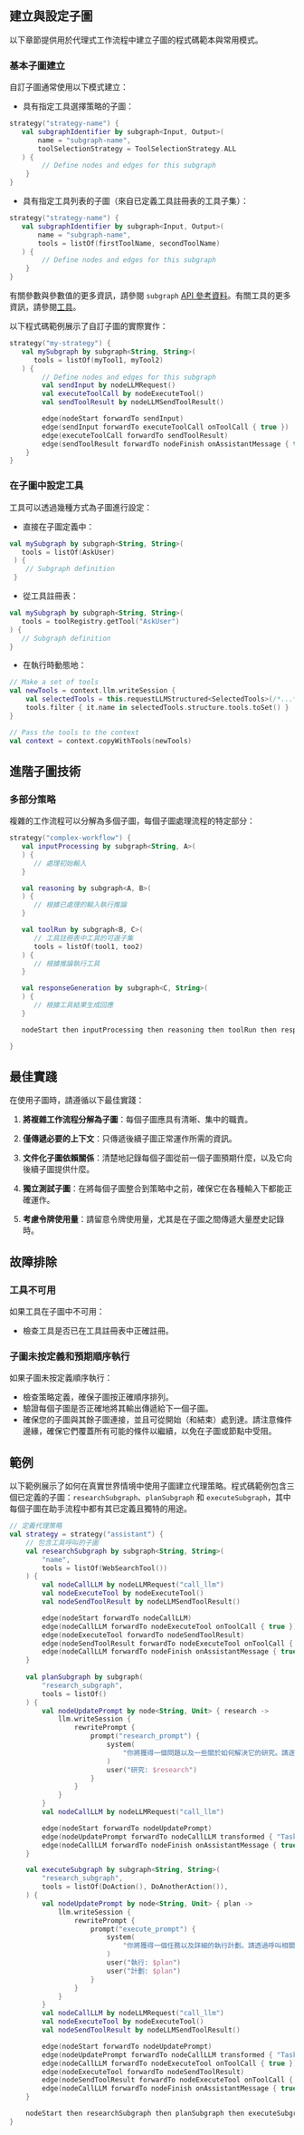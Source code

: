 ## 建立與設定子圖

以下章節提供用於代理式工作流程中建立子圖的程式碼範本與常用模式。

### 基本子圖建立

自訂子圖通常使用以下模式建立：

* 具有指定工具選擇策略的子圖：
```kotlin
strategy("strategy-name") {
   val subgraphIdentifier by subgraph<Input, Output>(
       name = "subgraph-name",
       toolSelectionStrategy = ToolSelectionStrategy.ALL
   ) {
        // Define nodes and edges for this subgraph
    }
}
```

* 具有指定工具列表的子圖（來自已定義工具註冊表的工具子集）：
```kotlin
strategy("strategy-name") {
   val subgraphIdentifier by subgraph<Input, Output>(
       name = "subgraph-name", 
       tools = listOf(firstToolName, secondToolName)
   ) {
        // Define nodes and edges for this subgraph
    }
}
```

有關參數與參數值的更多資訊，請參閱 `subgraph` [API 參考資料](https://api.koog.ai/agents/agents-core/ai.koog.agents.core.dsl.builder/-a-i-agent-subgraph-builder-base/subgraph.html)。有關工具的更多資訊，請參閱[工具](tools-overview.md)。

以下程式碼範例展示了自訂子圖的實際實作：

```kotlin
strategy("my-strategy") {
   val mySubgraph by subgraph<String, String>(
      tools = listOf(myTool1, myTool2)
   ) {
        // Define nodes and edges for this subgraph
        val sendInput by nodeLLMRequest()
        val executeToolCall by nodeExecuteTool()
        val sendToolResult by nodeLLMSendToolResult()

        edge(nodeStart forwardTo sendInput)
        edge(sendInput forwardTo executeToolCall onToolCall { true })
        edge(executeToolCall forwardTo sendToolResult)
        edge(sendToolResult forwardTo nodeFinish onAssistantMessage { true })
    }
}
```

### 在子圖中設定工具

工具可以透過幾種方式為子圖進行設定：

* 直接在子圖定義中：
```kotlin
val mySubgraph by subgraph<String, String>(
   tools = listOf(AskUser)
 ) {
    // Subgraph definition
 }
```

* 從工具註冊表：
```kotlin
val mySubgraph by subgraph<String, String>(
   tools = toolRegistry.getTool("AskUser")
) {
   // Subgraph definition
}
```

[//]: # (TODO: @maria.tigina to check whether this is possible)
* 在執行時動態地：
```kotlin
// Make a set of tools
val newTools = context.llm.writeSession {
    val selectedTools = this.requestLLMStructured<SelectedTools>(/*...*/)
    tools.filter { it.name in selectedTools.structure.tools.toSet() }
}

// Pass the tools to the context
val context = context.copyWithTools(newTools)
```

## 進階子圖技術

### 多部分策略

複雜的工作流程可以分解為多個子圖，每個子圖處理流程的特定部分：

```kotlin
strategy("complex-workflow") {
   val inputProcessing by subgraph<String, A>(
   ) {
      // 處理初始輸入
   }

   val reasoning by subgraph<A, B>(
   ) {
      // 根據已處理的輸入執行推論
   }

   val toolRun by subgraph<B, C>(
      // 工具註冊表中工具的可選子集
      tools = listOf(tool1, too2)
   ) {
      // 根據推論執行工具
   }

   val responseGeneration by subgraph<C, String>(
   ) {
      // 根據工具結果生成回應
   }

   nodeStart then inputProcessing then reasoning then toolRun then responseGeneration then nodeFinish

}
```

## 最佳實踐

在使用子圖時，請遵循以下最佳實踐：

1.  **將複雜工作流程分解為子圖**：每個子圖應具有清晰、集中的職責。

2.  **僅傳遞必要的上下文**：只傳遞後續子圖正常運作所需的資訊。

3.  **文件化子圖依賴關係**：清楚地記錄每個子圖從前一個子圖預期什麼，以及它向後續子圖提供什麼。

4.  **獨立測試子圖**：在將每個子圖整合到策略中之前，確保它在各種輸入下都能正確運作。

5.  **考慮令牌使用量**：請留意令牌使用量，尤其是在子圖之間傳遞大量歷史記錄時。

## 故障排除

### 工具不可用

如果工具在子圖中不可用：

- 檢查工具是否已在工具註冊表中正確註冊。

### 子圖未按定義和預期順序執行

如果子圖未按定義順序執行：

- 檢查策略定義，確保子圖按正確順序排列。
- 驗證每個子圖是否正確地將其輸出傳遞給下一個子圖。
- 確保您的子圖與其餘子圖連接，並且可從開始（和結束）處到達。請注意條件邊緣，確保它們覆蓋所有可能的條件以繼續，以免在子圖或節點中受阻。

## 範例

以下範例展示了如何在真實世界情境中使用子圖建立代理策略。程式碼範例包含三個已定義的子圖：`researchSubgraph`、`planSubgraph` 和 `executeSubgraph`，其中每個子圖在助手流程中都有其已定義且獨特的用途。

```kotlin
// 定義代理策略
val strategy = strategy("assistant") {
    // 包含工具呼叫的子圖
    val researchSubgraph by subgraph<String, String>(
        "name",
        tools = listOf(WebSearchTool())
    ) {
        val nodeCallLLM by nodeLLMRequest("call_llm")
        val nodeExecuteTool by nodeExecuteTool()
        val nodeSendToolResult by nodeLLMSendToolResult()

        edge(nodeStart forwardTo nodeCallLLM)
        edge(nodeCallLLM forwardTo nodeExecuteTool onToolCall { true })
        edge(nodeExecuteTool forwardTo nodeSendToolResult)
        edge(nodeSendToolResult forwardTo nodeExecuteTool onToolCall { true })
        edge(nodeCallLLM forwardTo nodeFinish onAssistantMessage { true })
    }
    
    val planSubgraph by subgraph(
        "research_subgraph",
        tools = listOf()
    ) {
        val nodeUpdatePrompt by node<String, Unit> { research ->
            llm.writeSession {
                rewritePrompt {
                    prompt("research_prompt") {
                        system(
                            "你將獲得一個問題以及一些關於如何解決它的研究。請逐步制定一個解決給定任務的計劃。"
                        )
                        user("研究: $research")
                    }
                }
            }
        }
        val nodeCallLLM by nodeLLMRequest("call_llm")

        edge(nodeStart forwardTo nodeUpdatePrompt)
        edge(nodeUpdatePrompt forwardTo nodeCallLLM transformed { "Task: $agentInput" })
        edge(nodeCallLLM forwardTo nodeFinish onAssistantMessage { true })
    }

    val executeSubgraph by subgraph<String, String>(
        "research_subgraph",
        tools = listOf(DoAction(), DoAnotherAction()),
    ) {
        val nodeUpdatePrompt by node<String, Unit> { plan ->
            llm.writeSession {
                rewritePrompt {
                    prompt("execute_prompt") {
                        system(
                            "你將獲得一個任務以及詳細的執行計劃。請透過呼叫相關工具來執行。"
                        )
                        user("執行: $plan")
                        user("計劃: $plan")
                    }
                }
            }
        }
        val nodeCallLLM by nodeLLMRequest("call_llm")
        val nodeExecuteTool by nodeExecuteTool()
        val nodeSendToolResult by nodeLLMSendToolResult()

        edge(nodeStart forwardTo nodeUpdatePrompt)
        edge(nodeUpdatePrompt forwardTo nodeCallLLM transformed { "Task: $agentInput" })
        edge(nodeCallLLM forwardTo nodeExecuteTool onToolCall { true })
        edge(nodeExecuteTool forwardTo nodeSendToolResult)
        edge(nodeSendToolResult forwardTo nodeExecuteTool onToolCall { true })
        edge(nodeCallLLM forwardTo nodeFinish onAssistantMessage { true })
    }

    nodeStart then researchSubgraph then planSubgraph then executeSubgraph then nodeFinish
}